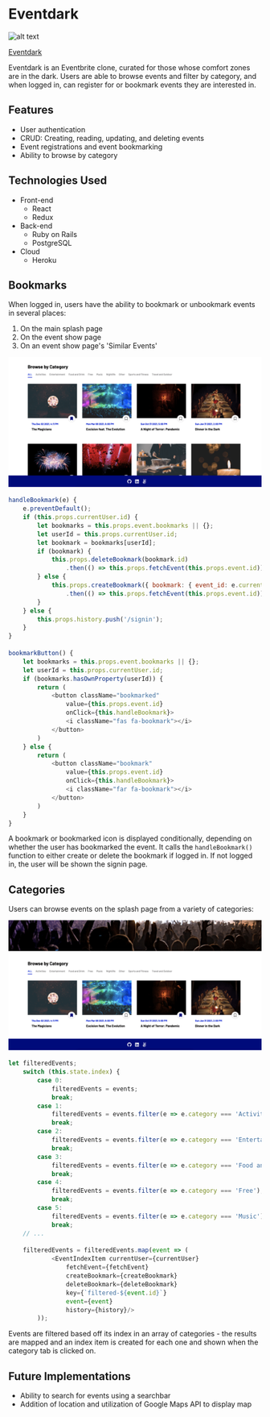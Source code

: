# Eventdark

![alt text](app/assets/images/eventdark.png "eventdark")

[Eventdark](https://eventdarkapp.herokuapp.com/)

Eventdark is an Eventbrite clone, curated for those whose comfort zones are in 
the dark. Users are able to browse events and filter by category, and when
logged in, can register for or bookmark events they are interested in.

## Features

* User authentication
* CRUD: Creating, reading, updating, and deleting events
* Event registrations and event bookmarking
* Ability to browse by category

## Technologies Used

* Front-end
    * React
    * Redux
* Back-end
    * Ruby on Rails
    * PostgreSQL
* Cloud
    * Heroku

## Bookmarks
When logged in, users have the ability to bookmark or unbookmark events in several places:
1. On the main splash page
2. On the event show page
3. On an event show page's 'Similar Events'

![](app/assets/images/bookmarks.gif)

```javascript
handleBookmark(e) {
    e.preventDefault();
    if (this.props.currentUser.id) {
        let bookmarks = this.props.event.bookmarks || {};
        let userId = this.props.currentUser.id;
        let bookmark = bookmarks[userId];
        if (bookmark) {
            this.props.deleteBookmark(bookmark.id)
                .then(() => this.props.fetchEvent(this.props.event.id));
        } else {
            this.props.createBookmark({ bookmark: { event_id: e.currentTarget.value } })
                .then(() => this.props.fetchEvent(this.props.event.id));
        }
    } else {
        this.props.history.push('/signin');
    }
}

bookmarkButton() {
    let bookmarks = this.props.event.bookmarks || {};
    let userId = this.props.currentUser.id;
    if (bookmarks.hasOwnProperty(userId)) {
        return (
            <button className="bookmarked" 
                value={this.props.event.id}
                onClick={this.handleBookmark}>
                <i className="fas fa-bookmark"></i>
            </button>
        )
    } else {
        return (
            <button className="bookmark"
                value={this.props.event.id}
                onClick={this.handleBookmark}>
                <i className="far fa-bookmark"></i>
            </button>
        )
    }
}
```

A bookmark or bookmarked icon is displayed conditionally, depending on whether
the user has bookmarked the event. It calls the ```handleBookmark()``` function
to either create or delete the bookmark if logged in. If not logged in, the 
user will be shown the signin page.

## Categories
Users can browse events on the splash page from a variety of categories:

![](app/assets/images/categories.gif)

```javascript
let filteredEvents;
    switch (this.state.index) {
        case 0:
            filteredEvents = events;
            break;
        case 1:
            filteredEvents = events.filter(e => e.category === 'Activities');
            break;
        case 2:
            filteredEvents = events.filter(e => e.category === 'Entertainment');
            break;
        case 3:
            filteredEvents = events.filter(e => e.category === 'Food and Drink');
            break;
        case 4:
            filteredEvents = events.filter(e => e.category === 'Free');
            break;
        case 5:
            filteredEvents = events.filter(e => e.category === 'Music');
            break;
    // ...

    filteredEvents = filteredEvents.map(event => (
            <EventIndexItem currentUser={currentUser}
                fetchEvent={fetchEvent}
                createBookmark={createBookmark}
                deleteBookmark={deleteBookmark}
                key={`filtered-${event.id}`}
                event={event}
                history={history}/>
        ));
```

Events are filtered based off its index in an array of categories - the
results are mapped and an index item is created for each one and shown
when the category tab is clicked on.

## Future Implementations

* Ability to search for events using a searchbar
* Addition of location and utilization of Google Maps API to display map